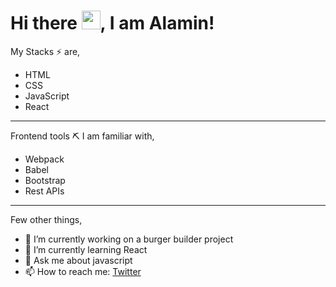 # Hi there <img src="https://raw.githubusercontent.com/MartinHeinz/MartinHeinz/master/wave.gif" width="30px">, I am Alamin!

My Stacks ⚡ are,
- HTML
- CSS
- JavaScript
- React
---
Frontend tools ⛏ I am familiar with,
- Webpack
- Babel
- Bootstrap
- Rest APIs
---
Few other things,
- 🔭 I’m currently working on a burger builder project
- 🌱 I’m currently learning React
- 💬 Ask me about javascript
- 📫 How to reach me: [Twitter](https://twitter.com/shaikh_media)
